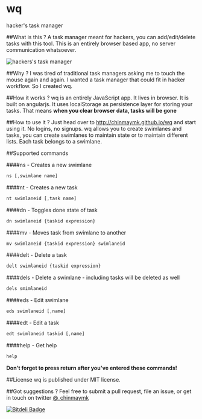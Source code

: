 wq
==

hacker's task manager

##What is this ?
A task manager meant for hackers, you can add/edit/delete tasks with this tool. This is an entirely browser based app, no server communication whatsoever.

![hackers's task manager](https://raw2.github.com/chinmaymk/wq/master/img/wq.PNG)

##Why ?
I was tired of traditional task managers asking me to touch the mouse again and again. I wanted a task manager that could fit in hacker workflow. So I created wq.

##How it works ?
wq is an entirely JavaScript app. It lives in browser. It is built on angularjs. It uses localStorage as persistence layer for storing your tasks. That means **when you clear browser data, tasks will be gone**

##How to use it ?
Just head over to http://chinmaymk.github.io/wq and start using it. No logins, no signups. wq allows you to create swimlanes and tasks, you can create swimlanes to maintain state or to maintain different lists. Each task belongs to a swimlane. 

##Supported commands

####ns - Creates a new swimlane
```javascript
ns [,swimlane name]
```

####nt - Creates a new task
```javascript
nt swimlaneid [,task name]
```
####dn - Toggles done state of task
```javascript
dn swimlaneid {taskid expression}
```
####mv - Moves task from swimlane to another
```javascript
mv swimlaneid {taskid expression} swimlaneid
```
####delt - Delete a task
```javascript
delt swimlaneid {taskid expression}
```

####dels - Delete a swimlane - including tasks will be deleted as well
```javascript
dels smimlaneid
```

####eds - Edit swimlane
```javascript
eds swimlaneid [,name]
```

####edt - Edit a task
```javascript
edt swimlaneid taskid [,name]
```

####help - Get help
```javascript
help
```

**Don't forget to press return after you've entered these commands!**

##License
wq is published under MIT license.

##Got suggestions ?
Feel free to submit a pull request, file an issue, or get in touch on twitter [@_chinmaymk](https://twitter.com/_chinmaymk)

[![Bitdeli Badge](https://d2weczhvl823v0.cloudfront.net/chinmaymk/wq/trend.png)](https://bitdeli.com/free "Bitdeli Badge")

